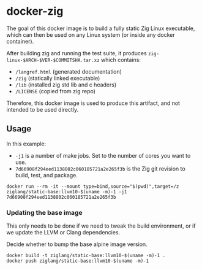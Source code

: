 # docker-zig

The goal of this docker image is to build a fully static Zig Linux executable,
which can then be used on any Linux system (or inside any docker container).

After building zig and running the test suite, it produces
`zig-linux-$ARCH-$VER-$COMMITSHA.tar.xz` which contains:

 * `/langref.html` (generated documentation)
 * `/zig` (statically linked executable)
 * `/lib` (installed zig std lib and c headers)
 * `/LICENSE` (copied from zig repo)

Therefore, this docker image is used to produce this artifact, and
not intended to be used directly.

## Usage

In this example:

 * `-j1` is a number of make jobs. Set to the number of cores you want to use.
 * `7d66908f294eed1138802c060185721a2e265f3b` is the Zig git revision to
   build, test, and package.

```
docker run --rm -it --mount type=bind,source="$(pwd)",target=/z ziglang/static-base:llvm10-$(uname -m)-1 -j1 7d66908f294eed1138802c060185721a2e265f3b
```

### Updating the base image

This only needs to be done if we need to tweak the build environment, or if
we update the LLVM or Clang dependencies.

Decide whether to bump the base alpine image version.

```
docker build -t ziglang/static-base:llvm10-$(uname -m)-1 .
docker push ziglang/static-base:llvm10-$(uname -m)-1
```
